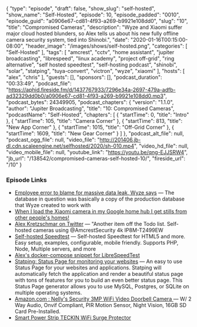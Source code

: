 {
  "type": "episode",
  "draft": false,
  "show_slug": "self-hosted",
  "show_name": "Self-Hosted",
  "episode": 10,
  "episode_padded": "0010",
  "episode_guid": "a0906e67-cd81-4f93-a269-b9921e108dd0",
  "slug": "10",
  "title": "Compromised Cameras",
  "description": "Wyze and Xiaomi suffer major cloud hosted blunders, so Alex tells us about his new fully offline camera security system, tied into Shinobi.",
  "date": "2020-01-16T00:15:00-08:00",
  "header_image": "/images/shows/self-hosted.png",
  "categories": [
    "Self-Hosted"
  ],
  "tags": [
    "amcrest",
    "cctv",
    "home assistant",
    "jupiter broadcasting",
    "librespeed",
    "linux academy",
    "project off-grid",
    "ring alternative",
    "self hosted speedtest",
    "self-hosting podcast",
    "shinobi",
    "solar",
    "statping",
    "tuya-convert",
    "victron",
    "wyze",
    "xiaomi"
  ],
  "hosts": [
    "alex",
    "chris"
  ],
  "guests": [],
  "sponsors": [],
  "podcast_duration": "00:33:49",
  "podcast_file": "https://aphid.fireside.fm/d/1437767933/7296e34a-2697-479a-adfb-ad32329dd0b0/a0906e67-cd81-4f93-a269-b9921e108dd0.mp3",
  "podcast_bytes": 24349905,
  "podcast_chapters": {
    "version": "1.1.0",
    "author": "Jupiter Broadcasting",
    "title": "10: Compromised Cameras",
    "podcastName": "Self-Hosted",
    "chapters": [
      {
        "startTime": 0,
        "title": "Intro"
      },
      {
        "startTime": 105,
        "title": "Camera Corner"
      },
      {
        "startTime": 813,
        "title": "New App Corner"
      },
      {
        "startTime": 1015,
        "title": "Off-Grid Corner"
      },
      {
        "startTime": 1609,
        "title": "New Gear Corner"
      }
    ]
  },
  "podcast_alt_file": null,
  "podcast_ogg_file": null,
  "video_file": "http://201406.jb-dl.cdn.scaleengine.net/selfhosted/2020/sh-010.mp4",
  "video_hd_file": null,
  "video_mobile_file": null,
  "youtube_link": "https://youtu.be/qng-EJJSRW4",
  "jb_url": "/138542/compromised-cameras-self-hosted-10/",
  "fireside_url": "/10"
}


### Episode Links

  * [Employee error to blame for massive data leak, Wyze says](https://arstechnica.com/tech-policy/2019/12/surveillance-camera-company-wyze-confirms-leak-of-user-data/?amp=1 "Employee error to blame for massive data leak, Wyze says") — The database in question was basically a copy of the production database that Wyze created to work with
  * [When I load the Xiaomi camera in my Google home hub I get stills from other people's homes!](https://www.reddit.com/r/googlehome/comments/eine1m/when_i_load_the_xiaomi_camera_in_my_google_home/ "When I load the Xiaomi camera in my Google home hub I get stills from other people's homes!")
  * [Alex Kretzschmar on Twitter](https://twitter.com/IronicBadger/status/1212069693193949185 "Alex Kretzschmar on Twitter") — "Another item off the Todo list. Self-hosted cameras using @AmcrestSecurity 4k IP8M-T2499EW
  * [Self-hosted Speedtest](https://github.com/librespeed/speedtest "Self-hosted Speedtest") — Self-hosted Speedtest for HTML5 and more. Easy setup, examples, configurable, mobile friendly. Supports PHP, Node, Multiple servers, and more
  * [Alex's docker-compose snippet for LibreSpeedTest](https://gist.github.com/IronicBadger/854bb0d5a4979f6890286b961bd8db0e "Alex's docker-compose snippet for LibreSpeedTest")
  * [Statping: Status Page for monitoring your websites](https://github.com/hunterlong/statping "Statping: Status Page for monitoring your websites") — An easy to use Status Page for your websites and applications. Statping will automatically fetch the application and render a beautiful status page with tons of features for you to build an even better status page. This Status Page generator allows you to use MySQL, Postgres, or SQLite on multiple operating systems.
  * [Amazon.com : Nelly's Security 3MP WiFi Video Doorbell Camera ](https://www.amazon.com/dp/B07XZMQZXW/?coliid=IJT31IMQ83NJF&colid=29TNZMPA1PWKN&psc=1&ref_=lv_ov_lig_dp_it "Amazon.com : Nelly's Security 3MP WiFi Video Doorbell Camera ") — W/ 2 Way Audio, Onvif Compliant, PIR Motion Sensor, Night Vision, 16GB SD Card Pre-Installed.
  * [Smart Power Strip TECKIN WiFi Surge Protector](https://www.amazon.com/TECKIN-Protector-Extension-Outlets-Schedule/dp/B07WVP7JL4/ref=sr_1_13?keywords=teckin&qid=1578524611&sr=8-13 "Smart Power Strip TECKIN WiFi Surge Protector")


